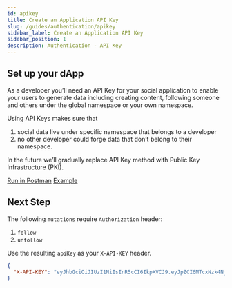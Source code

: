```yaml
---
id: apikey
title: Create an Application API Key
slug: /guides/authentication/apikey
sidebar_label: Create an Application API Key
sidebar_position: 1
description: Authentication - API Key
---
```


## Set up your dApp

As a developer you’ll need an API Key for your social application to enable your users to generate data including creating content, following someone and others under the global namespace or your own namespace.

Using API Keys makes sure that

1. social data live under specific namespace that belongs to a developer
2. no other developer could forge data that don’t belong to their namespace.

In the future we’ll gradually replace API Key method with Public Key Infrastructure (PKI).

[Run in Postman](https://cyberconnect-v2.postman.co/workspace/CyberConnect-V2~aae5e431-a27c-48e0-a97f-983df4efa6e7/request/20133006-4bbcb46e-3eea-41b4-9512-241205c389cb) [Example](https://cyberconnect-v2.postman.co/workspace/CyberConnect-V2~aae5e431-a27c-48e0-a97f-983df4efa6e7/example/20133006-03c76460-2607-4f8a-9d6b-08632a5cda94)

## Next Step

The following `mutations` require `Authorization` header:

1. `follow`
2. `unfollow`

Use the resulting `apiKey` as your `X-API-KEY` header.

```json
{
  "X-API-KEY": "eyJhbGciOiJIUzI1NiIsInR5cCI6IkpXVCJ9.eyJpZCI6MTcxNzk4NjkxODQsImVtYWlsIjoiaGlAY3liZXJjb25uZWN0Lm1lIiwidHdpdHRlcklEIjoiQGN5YmVyY29ubmVjdGhxIiwibmFtZXNwYWNlIjoiQ3liZXJDb25uZWN0Iiwib3JpZ2luX2hvc3QiOiJjeWJlcmNvbm5lY3QubWUiLCJpc3MiOiJDeWJlckNvbm5lY3QiLCJleHAiOjE2NjU4NjUyNzQsImlhdCI6MTY2MzI3MzI3NH0.VCqlS7eDzqZGq--WfJ102qVWlgXcLkMgSSlzkl9bQLU"
}
```
